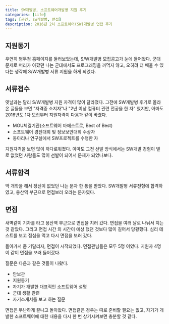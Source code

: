 ```yaml
---
title: SW개발병, 소프트웨어개발병 지원 후기
categories: [Life]
tags: [군인, sw개발병, 면접]
description: 2016년 2차 소프트웨어(SW)개발병 면접 후기
---
```


## 지원동기
우연히 병무청 홈페이지를 둘러보았는데, S/W개발병 모집공고가 눈에 들어왔다. 군대 문제로 머리가 아팠던 나는 군대에서도 프로그래밍을 까먹지 않고, 오히려 더 배울 수 있다는 생각에 S/W개발병 서류 지원을 하게 되었다.


## 서류접수
옛날과는 달리 S/W개발병 지원 자격이 많이 달라졌다. 그전에 SW개발병 후기로 올라온 글들을 보면 "자격증 소지자"나 "2년 이상 컴퓨터 관련 전공을 한 자" 였지만, 아마도 2016년도 1차 모집부터 지원자격이 다음과 같이 바겼다.

* MOU체결기관(소프트웨어 마에스트로, Best of Best)
* 소프트웨어 경진대회 및 정보보안대회 수상자
* 동아리나 연구실에서 SW프로젝트를 수행한 자

지원자격을 보면 많이 까다로워졌다. 아마도 그전 선발 방식에서는 SW개발 경험이 별로 없었던 사람들도 많이 선발이 되어서 문제가 되었나보다.


## 서류합격
막 개학을 해서 정신이 없었던 나는 문자 한 통을 받았다. SW개발병 서류전형에 합격하였고, 용산역 부근으로 면접보러 오라는 문자였다.


## 면접
새벽같이 기차를 타고 용산역 부근으로 면접을 치러 갔다. 면접을 여러 날로 나눠서 치는 것 같았다. 그리고 면접 시간 외 시간이 예상 했던 것보다 많이 길어서 당황했다. 심리 테스트를 보고 점심을 먹고 다시 면접을 보러 갔다.

돌아가서 좀 기달리자, 면접이 시작되었다. 면접관님들은 모두 5명 이였다. 지원자 4명이 같이 면접을 보러 들어갔다.

질문은 다음과 같은 것들이 나왔다.

* 안보관
* 지원동기
* 자기가 개발한 대표적인 소프트웨어 설명
* 군대 생활 관련
* 자기소개서를 보고 하는 질문

면접은 무난하게 끝나고 돌아왔다.
면접같은 경우는 따로 준비할 필요는 없고, 자기가 개발한 소프트웨어에 대한 내용을 다시 한 번 상기시켜보면 충분할 것 같다.
